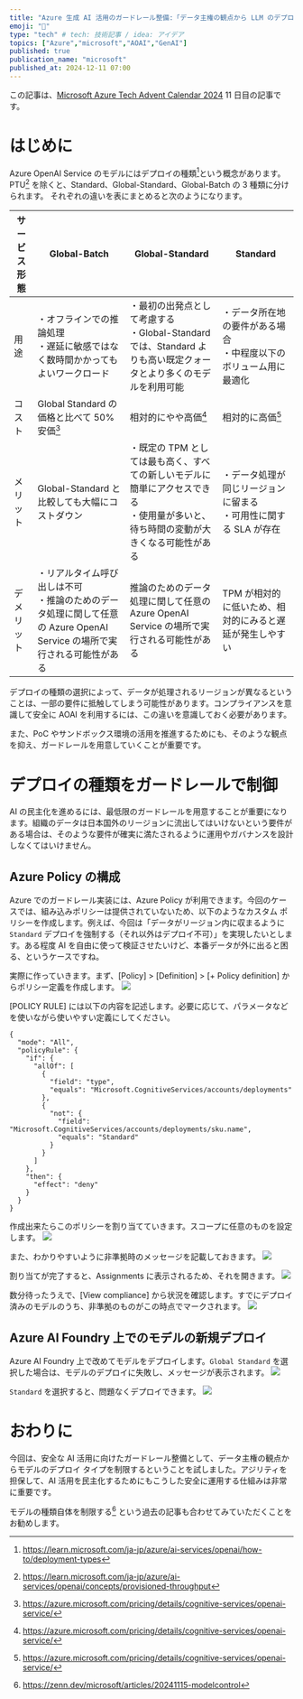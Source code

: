 ```yaml
---
title: "Azure 生成 AI 活用のガードレール整備:「データ主権の観点から LLM のデプロイ タイプを制限する」編"
emoji: "🍩"
type: "tech" # tech: 技術記事 / idea: アイデア
topics: ["Azure","microsoft","AOAI","GenAI"]
published: true
publication_name: "microsoft"
published_at: 2024-12-11 07:00
---
```

この記事は、[Microsoft Azure Tech Advent Calendar 2024](https://qiita.com/advent-calendar/2024/microsoft-azure-tech) 11 日目の記事です。
# はじめに
Azure OpenAI Service のモデルにはデプロイの種類[^1]という概念があります。PTU[^2] を除くと、Standard、Global-Standard、Global-Batch の 3 種類に分けられます。 それぞれの違いを表にまとめると次のようになります。

| サービス形態 | Global-Batch | Global-Standard | Standard |
| ---- | ---- | ---- | ---- |
| 用途 | ・オフラインでの推論処理<br>・遅延に敏感ではなく数時間かかってもよいワークロード | ・最初の出発点として考慮する<br>・Global-Standard では、Standard よりも高い既定クォータとより多くのモデルを利用可能 | ・データ所在地の要件がある場合<br>・中程度以下のボリューム用に最適化 |
| コスト | Global Standard の価格と比べて 50% 安価[^3] | 相対的にやや高価[^4] | 相対的に高価[^4] |
| メリット | Global-Standard と比較しても大幅にコストダウン | ・既定の TPM としては最も高く、すべての新しいモデルに簡単にアクセスできる<br>・使用量が多いと、待ち時間の変動が大きくなる可能性がある  | ・データ処理が同じリージョンに留まる<br>・可用性に関する SLA が存在 |
| デメリット | ・リアルタイム呼び出しは不可<br>・推論のためのデータ処理に関して任意の Azure OpenAI Service の場所で実行される可能性がある | 推論のためのデータ処理に関して任意の Azure OpenAI Service の場所で実行される可能性がある | TPM が相対的に低いため、相対的にみると遅延が発生しやすい |

[^1]:https://learn.microsoft.com/ja-jp/azure/ai-services/openai/how-to/deployment-types
[^2]:https://learn.microsoft.com/ja-jp/azure/ai-services/openai/concepts/provisioned-throughput
[^3]:https://azure.microsoft.com/pricing/details/cognitive-services/openai-service/
[^4]:https://azure.microsoft.com/pricing/details/cognitive-services/openai-service/


デプロイの種類の選択によって、データが処理されるリージョンが異なるということは、一部の要件に抵触してしまう可能性があります。コンプライアンスを意識して安全に AOAI を利用するには、この違いを意識しておく必要があります。

また、PoC やサンドボックス環境の活用を推進するためにも、そのような観点を抑え、ガードレールを用意していくことが重要です。

# デプロイの種類をガードレールで制御
AI の民主化を進めるには、最低限のガードレールを用意することが重要になります。組織のデータは日本国外のリージョンに流出してはいけないという要件がある場合は、そのような要件が確実に満たされるように運用やガバナンスを設計しなくてはいけません。

## Azure Policy の構成
Azure でのガードレール実装には、Azure Policy が利用できます。今回のケースでは、組み込みポリシーは提供されていないため、以下のようなカスタム ポリシーを作成します。例えば、今回は「データがリージョン内に収まるように `Standard` デプロイを強制する（それ以外はデプロイ不可）」を実現したいとします。ある程度 AI を自由に使って検証させたいけど、本番データが外に出ると困る、というケースですね。

実際に作っていきます。まず、[Policy] > [Definition] > [+ Policy definition] からポリシー定義を作成します。
![](/images/20241210-aoaideploytyperegulate/01.png)

[POLICY RULE] には以下の内容を記述します。必要に応じて、パラメータなどを使いながら使いやすい定義にしてください。

```json:regulate-model-deploy-type
{
  "mode": "All",
  "policyRule": {
    "if": {
      "allOf": [
        {
          "field": "type",
          "equals": "Microsoft.CognitiveServices/accounts/deployments"
        },
        {
          "not": {
            "field": "Microsoft.CognitiveServices/accounts/deployments/sku.name",
            "equals": "Standard"
          }
        }
      ]
    },
    "then": {
      "effect": "deny"
    }
  }
}
```
作成出来たらこのポリシーを割り当てていきます。スコープに任意のものを設定します。
![](/images/20241210-aoaideploytyperegulate/02.png)

また、わかりやすいように非準拠時のメッセージを記載しておきます。
![](/images/20241210-aoaideploytyperegulate/03.png)

割り当てが完了すると、Assignments に表示されるため、それを開きます。
![](/images/20241210-aoaideploytyperegulate/04.png)

数分待ったうえで、[View compliance] から状況を確認します。すでにデプロイ済みのモデルのうち、非準拠のものがこの時点でマークされます。
![](/images/20241210-aoaideploytyperegulate/05.png)

## Azure AI Foundry 上でのモデルの新規デプロイ
Azure AI Foundry 上で改めてモデルをデプロイします。`Global Standard` を選択した場合は、モデルのデプロイに失敗し、メッセージが表示されます。
![](/images/20241210-aoaideploytyperegulate/06.png)

`Standard` を選択すると、問題なくデプロイできます。
![](/images/20241210-aoaideploytyperegulate/07.png)


# おわりに
今回は、安全な AI 活用に向けたガードレール整備として、データ主権の観点からモデルのデプロイ タイプを制限するということを試しました。アジリティを担保して、AI 活用を民主化するためにもこうした安全に運用する仕組みは非常に重要です。

モデルの種類自体を制限する[^5] という過去の記事も合わせてみていただくことをお勧めします。

[^5]: https://zenn.dev/microsoft/articles/20241115-modelcontrol